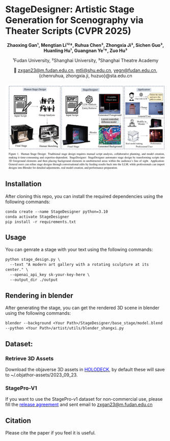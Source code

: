 # StageDesigner: Artistic Stage Generation for Scenography via Theater Scripts (CVPR 2025)

<div align = 'center'>
<b>Zhaoxing Gan¹, Mengtian Li¹²†, Ruhua Chen³, Zhongxia Ji³,  
Sichen Guo³, Huanling Hu¹, Guangnan Ye¹†, Zuo Hu³</b>

¹Fudan University, ²Shanghai University, ³Shanghai Theatre Academy  

📧 zxgan23@m.fudan.edu.cn, mtli@shu.edu.cn, yegn@fudan.edu.cn, {chenruhua, zhongxia.ji, huzuo}@sta.edu.cn  
</div>


<h5 align="center">
<img src="https://github.com/deadsmither5/StageDesigner/blob/main/teaser.png" width="800px"/><br/>
</h5>

 
## Installation
After cloning this repo, you can install the required dependencies using the following commands:
```
conda create --name StageDesigner python=3.10
conda activate StageDesigner
pip install -r requirements.txt
```

## Usage
You can genrate a stage with your text using the following commands:
```
python stage_design.py \
  --text "A modern art gallery with a rotating sculpture at its center." \
  --openai_api_key sk-your-key-here \
  --output_dir ./output
```

## Rendering in blender
After generating the stage, you can get the rendered 3D scene in blender using the following commands:
```
blender --background <Your Path>/StageDesigner/base_stage/model.blend --python <Your Path>/artist/utils/blender_shangxi.py
```
## Dataset: 
### Retrieve 3D Assets
Download the objaverse 3D assets in [<span style="color:blue">HOLODECK</span>](https://github.com/allenai/Holodeck), by default these will save to ~/.objathor-assets/2023_09_23.
### StagePro-V1
If you want to use the StagePro-v1 dataset for non-commercial use, please fill the [<span style="color:blue">release agreement</span>](https://github.com/deadsmither5/StageDesigner/blob/main/release%20agreement.pdf) and sent email to zxgan23@m.fudan.edu.cn

## Citation
Please cite the paper if you feel it is useful.